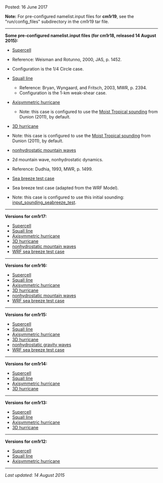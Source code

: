 Posted: 16 June 2017

**Note:** For pre-configured namelist.input files for **cm1r19**, see the "run/config\_files" subdirectory in the cm1r19 tar file.

* * *

**Some pre-configured namelist.input files (for cm1r18, released 14 August 2015):**

*   [Supercell](namelist.input.supercell.r18)

*   Reference: Weisman and Rotunno, 2000, JAS, p. 1452.
*   Configuration is the 1/4 Circle case.

*   [Squall line](namelist.input.squall_line.r18)
    *   Reference: Bryan, Wyngaard, and Fritsch, 2003, MWR, p. 2394.
    *   Configuration is the 1-km weak-shear case.
*   [Axisymmetric hurricane](namelist.input.axisymmetric_hurricane.r18)
    *   Note: this case is configured to use the [Moist Tropical sounding](../soundings/input_sounding_dunion_MT) from Dunion (2011), by default.
*   [3D hurricane](namelist.input.3d_hurricane.r18)

*   Note: this case is configured to use the [Moist Tropical sounding](../soundings/input_sounding_dunion_MT) from Dunion (2011), by default.

*   [nonhydrostatic mountain waves](namelist.input.nh_mountain_waves.r18)

*   2d mountain wave, nonhydrostatic dynamics.
*   Reference: Dudhia, 1993, MWR, p. 1499.

*   [Sea breeze test case](namelist.input.seabreeze.r18)

*   Sea breeze test case (adapted from the WRF Model).
*   Note: this case is configured to use this initial sounding: [input\_sounding\_seabreeze\_test](../soundings/input_sounding_seabreeze_test).

* * *

**Versions for cm1r17:**

*   [Supercell](namelist.input.supercell.r17)
*   [Squall line](namelist.input.squall_line.r17)
*   [Axisymmetric hurricane](namelist.input.axisymmetric_hurricane.r17)
*   [3D hurricane](namelist.input.3d_hurricane.r17)
*   [nonhydrostatic mountain waves](namelist.input.nh_mountain_waves.r17)
*   [WRF sea breeze test case](namelist.input.wrf_seabreeze_test.r17)

* * *

**Versions for cm1r16:**

*   [Supercell](namelist.input.supercell.r16)
*   [Squall line](namelist.input.squall_line.r16)
*   [Axisymmetric hurricane](namelist.input.axisymmetric_hurricane.r16)
*   [3D hurricane](namelist.input.3d_hurricane.r16)
*   [nonhydrostatic mountain waves](namelist.input.nh_mountain_waves.r16)
*   [WRF sea breeze test case](namelist.input.wrf_seabreeze_test.r16)

* * *

**Versions for cm1r15:**

*   [Supercell](namelist.input.supercell.r15)
*   [Squall line](namelist.input.squall_line.r15)
*   [Axisymmetric hurricane](namelist.input.axisymmetric_hurricane.r15)
*   [3D hurricane](namelist.input.3d_hurricane.r15)
*   [nonhydrostatic gravity waves](namelist.input.nh_gravity_waves.r15)
*   [WRF sea breeze test case](namelist.input.wrf_seabreeze_test.r15)

* * *

**Versions for cm1r14:**

*   [Supercell](namelist.input.supercell.r14)
*   [Squall line](namelist.input.squall_line.r14)
*   [Axisymmetric hurricane](namelist.input.axisymmetric_hurricane.r14)
*   [3D hurricane](namelist.input.3d_hurricane.r14)

* * *

**Versions for cm1r13:**

*   [Supercell](namelist.input.supercell.r13)
*   [Squall line](namelist.input.squall_line.r13)
*   [Axisymmetric hurricane](namelist.input.axisymmetric_hurricane.r13)
*   [3D hurricane](namelist.input.3d_hurricane.r13)

* * *

**Versions for cm1r12:**

*   [Supercell](namelist.input.supercell.r12)
*   [Squall line](namelist.input.squall_line.r12)
*   [Axisymmetric hurricane](namelist.input.axisymmetric_hurricane.r12)

* * *

_Last updated: 14 August 2015_
